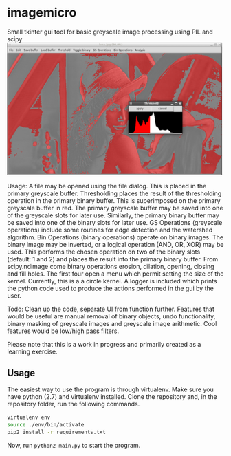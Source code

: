 # imagemicro
Small tkinter gui tool for basic greyscale image processing using PIL and scipy
<img src="thresholddemo.png" style="width: 500px;"/>

Usage: A file may be opened using the file dialog. This is placed in the primary greyscale buffer. Thresholding places the result of the thresholding operation in the primary binary buffer. This is superimposed on the primary greyscale buffer in red. The primary greyscale buffer may be saved into one of the greyscale slots for later use. Similarly, the primary binary buffer may be saved into one of the binary slots for later use. GS Operations (greyscale operations) include some routines for edge detection and the watershed algorithm. Bin Operations (binary operations) operate on binary images. The binary image may be inverted, or a logical operation (AND, OR, XOR) may be used. This performs the chosen operation on two of the binary slots (default: 1 and 2) and places the result into the primary binary buffer. From scipy.ndimage come binary operations erosion, dilation, opening, closing and fill holes. The first four open a menu which permit setting the size of the kernel. Currently, this is a a circle kernel. A logger is included which prints the python code used to produce the actions performed in the gui by the user.

Todo: Clean up the code, separate UI from function further. Features that would be useful are manual removal of binary objects, undo functionality, binary masking of greyscale images and greyscale image arithmetic. Cool features would be low/high pass filters.


Please note that this is a work in progress and primarily created as a learning exercise.

## Usage
The easiest way to use the program is through virtualenv. Make sure you have python (2.7) and virtualenv installed. Clone the repository and, in the repository folder, run the following commands.

```bash
virtualenv env
source ./env/bin/activate
pip2 install -r requirements.txt
```

Now, run `python2 main.py` to start the program.
